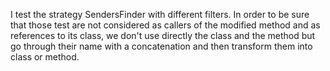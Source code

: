 I test the strategy SendersFinder with different filters.
In order to be sure that those test are not considered as callers of the modified method and as references to its class, we don't use directly the class and the method but go through their name with a concatenation and then transform them into class or method.